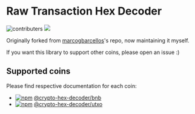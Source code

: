 # Raw Transaction Hex Decoder

![contributers](https://img.shields.io/github/contributors/zanost/crypto-hex-decoder) ![](https://img.shields.io/github/issues/zanost/crypto-hex-decoder)

Originally forked from [marcogbarcellos](https://github.com/marcogbarcellos/transaction-hex-decoder)'s repo, now maintaining it myself.

If you want this library to support other coins, please open an issue :)

## Supported coins

Please find respective documentation for each coin:

- [![npm](https://img.shields.io/npm/v/@crypto-hex-decoder-2/bnb.svg)](https://www.npmjs.com/package/@crypto-hex-decoder-2/bnb) [@crypto-hex-decoder/bnb](./packages/bnb)
- [![npm](https://img.shields.io/npm/v/@crypto-hex-decoder-2/utxo.svg)](https://www.npmjs.com/package/@crypto-hex-decoder-2/utxo) [@crypto-hex-decoder/utxo](./packages/utxo)

